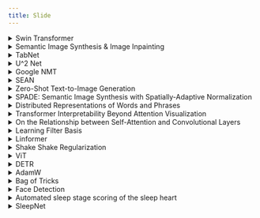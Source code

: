```yaml
---
title: Slide
---
```


<!--  -->

<details><summary>Swin Transformer </summary>

<p>

<iframe src="//www.slideshare.net/slideshow/embed_code/key/kOypABCY8PhjCP" width="595" height="485" frameborder="0" marginwidth="0" marginheight="0" scrolling="no" style="border:1px solid #CCC; border-width:1px; margin-bottom:5px; width: 100%;" allowfullscreen> </iframe>

<a class="btn btn-light btn-block" href="https://jjeamin.github.io/assets/slide/2021-06-03-SwinTransformer.pptx"> Download </a>

</p>

</details>

<!--  -->

<details><summary>Semantic Image Synthesis & Image Inpainting </summary>

<p>

<a class="btn btn-light btn-block" href="https://jjeamin.github.io/assets/slide/semantic_image_synthesis.pdf"> Download </a>

</p>

</details>

<!--  -->

<details><summary>TabNet </summary>

<p>

<iframe src="//www.slideshare.net/slideshow/embed_code/key/jixasnLuMgoTRh" width="595" height="485" frameborder="0" marginwidth="0" marginheight="0" scrolling="no" style="border:1px solid #CCC; border-width:1px; margin-bottom:5px; width: 100%;" allowfullscreen> </iframe>

<a class="btn btn-light btn-block" href="https://jjeamin.github.io/assets/slide/2021-06-02-Tabnet.pptx"> Download </a>

</p>

</details>

<!--  -->

<details><summary>U^2 Net </summary>

<p>

<iframe src="//www.slideshare.net/slideshow/embed_code/key/tEtjgtkeqt0dGV" width="595" height="485" frameborder="0" marginwidth="0" marginheight="0" scrolling="no" style="border:1px solid #CCC; border-width:1px; margin-bottom:5px; width: 100%;" allowfullscreen> </iframe>

<a class="btn btn-light btn-block" href="https://jjeamin.github.io/assets/slide/2021-05-04-U2-Net.pptx"> Download </a>

</p>

</details>

<!--  -->

<details><summary>Google NMT </summary>

<p>

<iframe src="//www.slideshare.net/slideshow/embed_code/key/1ToBfRGxbKP9XN" width="595" height="485" frameborder="0" marginwidth="0" marginheight="0" scrolling="no" style="border:1px solid #CCC; border-width:1px; margin-bottom:5px; width: 100%;" allowfullscreen> </iframe>

<a class="btn btn-light btn-block" href="https://jjeamin.github.io/assets/slide/2021-04-04-GoogleNMT.pptx"> Download </a>

</p>

</details>

<!--  -->

<details><summary>SEAN </summary>

<p>

<iframe src="//www.slideshare.net/slideshow/embed_code/key/dTn5HPfrN4g3tQ" width="595" height="485" frameborder="0" marginwidth="0" marginheight="0" scrolling="no" style="border:1px solid #CCC; border-width:1px; margin-bottom:5px; width: 100%;" allowfullscreen> </iframe>

<a class="btn btn-light btn-block" href="https://jjeamin.github.io/assets/slide/2021-04-03-SEAN.pptx"> Download </a>

</p>

</details>

<!--  -->

<details><summary>Zero-Shot Text-to-Image Generation </summary>

<p>

<iframe src="//www.slideshare.net/slideshow/embed_code/key/CYOe0zvxwWta2G" width="595" height="485" frameborder="0" marginwidth="0" marginheight="0" scrolling="no" style="border:1px solid #CCC; border-width:1px; margin-bottom:5px; width: 100%;" allowfullscreen> </iframe>

<a class="btn btn-light btn-block" href="https://jjeamin.github.io/assets/slide/2021-04-01-DALLE.pptx"> Download </a>

</p>

</details>

<!--  -->

<details><summary>SPADE: Semantic Image Synthesis with Spatially-Adaptive Normalization </summary>

<p>

<iframe src="//www.slideshare.net/slideshow/embed_code/key/pj1VvB1QyflIRr" width="595" height="485" frameborder="0" marginwidth="0" marginheight="0" scrolling="no" style="border:1px solid #CCC; border-width:1px; margin-bottom:5px; width: 100%;" allowfullscreen> </iframe>

<a class="btn btn-light btn-block" href="https://jjeamin.github.io/assets/slide/2021-03-02-SPADE.pptx"> Download </a>

</p>

</details>

<!--  -->

<details><summary>Distributed Representations of Words and Phrases </summary>

<p>

<iframe src="//www.slideshare.net/slideshow/embed_code/key/aQtqxLpQRAB39C" width="595" height="485" frameborder="0" marginwidth="0" marginheight="0" scrolling="no" style="border:1px solid #CCC; border-width:1px; margin-bottom:5px; width: 100%;" allowfullscreen> </iframe>

<a class="btn btn-light btn-block" href="https://jjeamin.github.io/assets/slide/2021-03-02-Distributed_Representations_of_Words_and_Phrases.pptx"> Download </a>

</p>

</details>

<!--  -->

<details><summary>Transformer Interpretability Beyond Attention Visualization </summary>

<p>

<iframe src="//www.slideshare.net/slideshow/embed_code/key/BZJ1LyAhQGlIwf" width="595" height="485" frameborder="0" marginwidth="0" marginheight="0" scrolling="no" style="border:1px solid #CCC; border-width:1px; margin-bottom:5px; width: 100%;" allowfullscreen> </iframe>

<a class="btn btn-light btn-block" href="https://jjeamin.github.io/assets/slide/2021-03-02-Transformer_Interpretability.pptx"> Download </a>

</p>

</details>

<!--  -->

<details><summary>On the Relationship between Self-Attention and Convolutional Layers </summary>

<p>

<iframe src="//www.slideshare.net/slideshow/embed_code/key/LAzU6duNh58EX3" width="595" height="485" frameborder="0" marginwidth="0" marginheight="0" scrolling="no" style="border:1px solid #CCC; border-width:1px; margin-bottom:5px; width: 100%;" allowfullscreen> </iframe>

<a class="btn btn-light btn-block" href="https://jjeamin.github.io/assets/slide/2021-03-01-On_the_Relationship_between_Self-Attention_and_Convolutional_Layers.pptx"> Download </a>

</p>

</details>

<!--  -->

<details><summary>Learning Filter Basis </summary>

<p>

<iframe src="//www.slideshare.net/slideshow/embed_code/key/pYBvUKlfV4iCWt" width="595" height="485" frameborder="0" marginwidth="0" marginheight="0" scrolling="no" style="border:1px solid #CCC; border-width:1px; margin-bottom:5px; width: 100%;" allowfullscreen> </iframe>

<a class="btn btn-light btn-block" href="https://jjeamin.github.io/assets/slide/2021-01-04-Learning_Filter_Basis.pptx"> Download </a>

</p>

</details>

<!--  -->

<details><summary>Linformer </summary>

<p>

<iframe src="//www.slideshare.net/slideshow/embed_code/key/z94hbVkfakfZLN" width="595" height="485" frameborder="0" marginwidth="0" marginheight="0" scrolling="no" style="border:1px solid #CCC; border-width:1px; margin-bottom:5px; width: 100%;" allowfullscreen> </iframe>

<a class="btn btn-light btn-block" href="https://jjeamin.github.io/assets/slide/2021-01-02-Linformer.pptx"> Download </a>

</p>

</details>

<!--  -->

<details><summary>Shake Shake Regularization </summary>

<p>

<iframe src="//www.slideshare.net/slideshow/embed_code/key/1Dl7PnQTgLj41s" width="595" height="485" frameborder="0" marginwidth="0" marginheight="0" scrolling="no" style="border:1px solid #CCC; border-width:1px; margin-bottom:5px; width: 100%;" allowfullscreen> </iframe>

<a class="btn btn-light btn-block" href="https://jjeamin.github.io/assets/slide/2020-12-04-ShakeShake.pptx"> Download </a>

</p>

</details>

<!--  -->

<details><summary>ViT </summary>

<p>

<iframe src="//www.slideshare.net/slideshow/embed_code/key/fnCtd2Jr2MtsUA" width="595" height="485" frameborder="0" marginwidth="0" marginheight="0" scrolling="no" style="border:1px solid #CCC; border-width:1px; margin-bottom:5px; width: 100%;" allowfullscreen> </iframe>

<a class="btn btn-light btn-block" href="https://jjeamin.github.io/assets/slide/2020-12-03-VIT.pptx"> Download </a>

</p>

</details>

<!--  -->

<details><summary>DETR </summary>

<p>

<iframe src="//www.slideshare.net/slideshow/embed_code/key/rTZQUGskukEEVq" width="595" height="485" frameborder="0" marginwidth="0" marginheight="0" scrolling="no" style="border:1px solid #CCC; border-width:1px; margin-bottom:5px; width: 100%;" allowfullscreen> </iframe>

<a class="btn btn-light btn-block" href="https://jjeamin.github.io/assets/slide/2020-12-02-DETR.pptx"> Download </a>

</p>

</details>

<!--  -->

<details><summary>AdamW</summary>
<p>

<iframe src="//www.slideshare.net/slideshow/embed_code/key/8y7B1AHbdf2BuW" width="595" height="485" frameborder="0" marginwidth="0" marginheight="0" scrolling="no" style="border:1px solid #CCC; border-width:1px; margin-bottom:5px; width: 100%;" allowfullscreen> </iframe>

<a class="btn btn-light btn-block" href="https://jjeamin.github.io/assets/slide/2020-12-01-AdamW.pptx"> Download </a>

</p>

</details>

<!--  -->

<details><summary>Bag of Tricks</summary>
<p>

<iframe src="//www.slideshare.net/slideshow/embed_code/key/JuZklgApJaP7zx" width="595" height="485" frameborder="0" marginwidth="0" marginheight="0" scrolling="no" style="border:1px solid #CCC; border-width:1px; margin-bottom:5px; width: 100%;" allowfullscreen> </iframe>

<a class="btn btn-light btn-block" href="https://jjeamin.github.io/assets/slide/2020-11-04-Bag_of_Tricks.pptx"> Download </a>

</p>

</details>

<!--  -->

<details><summary>Face Detection</summary>
<p>

<iframe src="//www.slideshare.net/slideshow/embed_code/key/eFTFudb9FO1vXc" width="595" height="485" frameborder="0" marginwidth="0" marginheight="0" scrolling="no" style="border:1px solid #CCC; border-width:1px; margin-bottom:5px; width: 100%;" allowfullscreen> </iframe>

<a class="btn btn-light btn-block" href="https://jjeamin.github.io/assets/slide/2020-11-03-Face.pptx"> Download </a>

</p>

</details>

<!--  -->

<details><summary>Automated sleep stage scoring of the sleep heart</summary>
<p>

<iframe src="//www.slideshare.net/slideshow/embed_code/key/lnQPyQg3tIHQUn" width="595" height="485" frameborder="0" marginwidth="0" marginheight="0" scrolling="no" style="border:1px solid #CCC; border-width:1px; margin-bottom:5px; width: 100%;" allowfullscreen> </iframe>

<a class="btn btn-light btn-block" href="https://jjeamin.github.io/assets/slide/2020-11-02-Auto_sleep.pptx"> Download </a>

</p>

</details>

<!--  -->

<details><summary>SleepNet</summary>
<p>

<iframe src="//www.slideshare.net/slideshow/embed_code/key/zjdwedg0uY5XcZ" width="595" height="485" frameborder="0" marginwidth="0" marginheight="0" scrolling="no" style="border:1px solid #CCC; border-width:1px; margin-bottom:5px; width: 100%;" allowfullscreen> </iframe>

<a class="btn btn-light btn-block" href="https://jjeamin.github.io/assets/slide/2020-11-01-SleepNet.pptx"> Download </a>

</p>

</details>
